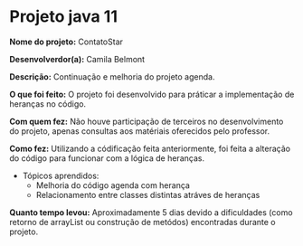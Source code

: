 # Projeto java 11

<b>Nome do projeto:</b> ContatoStar

<b>Desenvolverdor(a):</b> Camila Belmont

<b>Descrição:</b>
Continuação e melhoria do projeto agenda.

<b>O que foi feito:</b>
O projeto foi desenvolvido para práticar a implementação de heranças no código.

<b>Com quem fez:</b>
Não houve participação de terceiros no desenvolvimento do projeto, apenas consultas aos matériais oferecidos pelo professor.

<b>Como fez:</b>
Utilizando a códificação feita anteriormente, foi feita a alteração do código para funcionar com a lógica de heranças.

 - Tópicos aprendidos:
    - Melhoria do código agenda com herança
    - Relacionamento entre classes distintas atráves de heranças

<b>Quanto tempo levou:</b>
Aproximadamente 5 dias devido a dificuldades (como retorno de arrayList ou construção de metódos) encontradas durante o projeto.